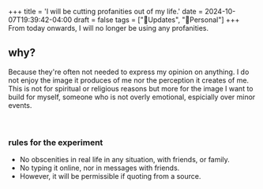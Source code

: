 +++
title = 'I will be cutting profanities out of my life.'
date = 2024-10-07T19:39:42-04:00
draft = false
tags = ["🤭Updates", "🧑Personal"]
+++
From today onwards, I will no longer be using any profanities.

## why?
Because they're often not needed to express my opinion on anything. I do not enjoy the image it produces of me nor the perception it creates of me. This is not for spiritual or religious reasons but more for the image I want to build for myself, someone who is not overly emotional, espicially over minor events.

ㅤ

### rules for the experiment
- No obscenities in real life in any situation, with friends, or family.
- No typing it online, nor in messages with friends.
- However, it will be permissible if quoting from a source.

